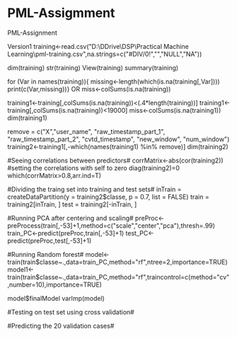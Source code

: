 # PML-Assigmment
PML-Assignment


Version1
training<-read.csv("D:\\DDrive\\DSP\\Practical Machine Learning\\pml-training.csv",na.strings=c("#DIV/0!","","NULL","NA"))

dim(training)
str(training)
View(training)
summary(training)





for (Var in names(training)){
	 missing<-length(which(is.na(training[,Var])))
	 print(c(Var,missing))}
	OR
miss<-colSums(is.na(training))
	


training1<-training[,colSums(is.na(training))<(.4*length(training))]
training1<-training[,colSums(is.na(training))<19000]
miss<-colSums(is.na(training1))
dim(training1)

remove = c("X","user_name", "raw_timestamp_part_1", "raw_timestamp_part_2", "cvtd_timestamp", "new_window", "num_window")
training2<-training1[,-which(names(training1) %in% remove)]
dim(training2)

#Seeing correlations between predictors#
corrMatrix<-abs(cor(training2))
#setting the correlations with self to zero
diag(training2)=0
which(corrMatrix>0.8,arr.ind=T)

#Dividing the traing set into training and test sets#
inTrain = createDataPartition(y = training2$classe, p = 0.7, list = FALSE)
train = training2[inTrain, ]
test = training2[-inTrain, ]

#Running PCA after centering and scaling#
preProc<-preProcess(train[,-53]+1,method=c("scale","center","pca"),thresh=.99)
train_PC<-predict(preProc,train[,-53]+1)
test_PC<-predict(preProc,test[,-53]+1)


#Running Random forest#
model<-train(train$classe~.,data=train_PC,method="rf",ntree=2,importance=TRUE)
model1<-train(train$classe~.,data=train_PC,method="rf",traincontrol=c(method="cv",number=10),importance=TRUE)


model$finalModel
varImp(model)


#Testing on test set using cross validation#

#Predicting the 20 validation cases#





